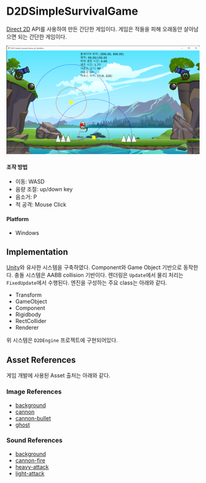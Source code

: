 # D2DSimpleSurvivalGame

[Direct 2D](https://docs.microsoft.com/ko-kr/windows/win32/learnwin32/your-first-direct2d-program) API를 사용하여 만든 간단한 게임이다. 게임은 적들을 피해 오래동안 살아남으면 되는 간단한 게임이다.

![](Images/d2d-simple-survival-game.png)

#### 조작 방법

* 이동: WASD
* 음량 조절: up/down key
* 음소거: P
* 적 공격: Mouse Click

#### Platform

* Windows

## Implementation

[Unity](https://unity.com/kr)와 유사한 시스템을 구축하였다. Component와 Game Object 기반으로 동작한다. 충돌 시스템은 AABB collision 기반이다. 렌더링은 `Update`에서 물리 처리는 `FixedUpdate`에서 수행된다. 엔진을 구성하는 주요 class는 아래와 같다.

* Transform 
* GameObject
* Component
* Rigidbody
* RectCollider
* Renderer

위 시스템은 `D2DEngine` 프로젝트에 구현되어있다.

## Asset References

게임 개발에 사용된 Asset 출처는 아래와 같다.

### Image References

* [background](https://wallpapersafari.com/w/EXVgK1)
* [cannon](https://www.flaticon.com/kr/free-icon/cannon_1973575#)
* [cannon-bullet](https://opengameart.org/content/bullets-game-asset)
* [ghost](https://www.pngegg.com/en/png-zedgi)

### Sound References

* [background](https://seo6285.tistory.com/212)
* [cannon-fire](https://soundeffect-lab.info/)
* [heavy-attack](https://soundeffect-lab.info/)
* [light-attack](https://soundeffect-lab.info/)